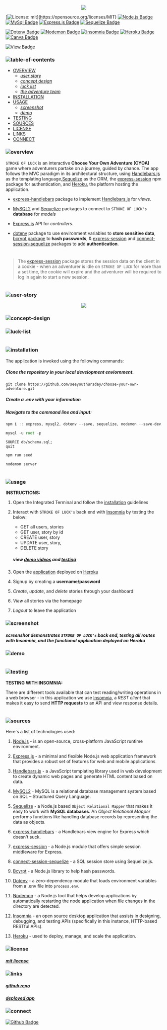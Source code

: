 <p align="center">
<img src="./luck/branding/header.png"/>
</p>

[![License: mit](https://img.shields.io/badge/license-mit-yellow?)](https://opensource.org/licenses/MIT)
[![Node.js Badge](https://img.shields.io/badge/node-orange?logo=nodedotjs&logoColor=white&style=flat)](https://nodejs.org/en)
[![MySql Badge](https://img.shields.io/badge/mysql-yellowgreen.svg?&logo=Mysql&logoColor=white)](https://www.mysql.com)
[![Express.js Badge](https://img.shields.io/badge/express-blue.svg?&logo=Express&logoColor=white)](https://expressjs.com/)
[![Sequelize Badge](https://img.shields.io/badge/sequelize-cyan.svg?&logo=Sequelize&logoColor=white)](https://canva.com)

[![Dotenv Badge](https://img.shields.io/badge/dotenv-darkgreen.svg?&logo=Dotenv&logoColor=white)](https://canva.com)
[![Nodemon Badge](https://img.shields.io/badge/nodemon-grey.svg?&logo=Nodemon&logoColor=white)](https://www.npmjs.com/package/nodemon)
[![Insomnia Badge](https://img.shields.io/badge/insomnia-khaki.svg?&logo=Insomnia&logoColor=white)](https://canva.com/)
[![Heroku Badge](https://img.shields.io/badge/heroku-teal.svg?&logo=Insomnia&logoColor=white)](https://heroku.com)
[![Canva Badge](https://img.shields.io/badge/canva-salmon.svg?&logo=Canva&logoColor=white)](https://canva.com/)

[![View Badge](https://img.shields.io/badge/view-darkmode-black.svg?&logo=Github&logoColor=white)](https://canva.com/)

### ![table-of-contents](./luck/branding/toc.png)

- [OVERVIEW](#overview)
  - [*user story*](#user-story)
  - [*concept design*](#concept-design)
  - [*luck list*](#luck-list)
  - [*the adventure team*](#team)
- [INSTALLATION](#installation)
- [USAGE](#usage)
  - [*screenshot*](#screenshot)
  - [*demo*](#demo)
- [TESTING](#testing)
- [SOURCES](#sources)
- [LICENSE](#license)
- [LINKS](#links)
- [CONNECT](#connect)

### ![overview](./luck/branding/1.png)

`STROKE OF LUCK` is an interactive **Choose Your Own Adventure (CYOA)** game where adventurers partake on a journey, guided by chance. The app follows the MVC paradigm in its architectural structure, using [Handlebars.js](https://handlebarsjs.com/) as the templating language,[Sequelize](https://www.npmjs.com/package/sequelize) as the ORM, the [express-session](https://www.npmjs.com/package/express-session) npm package for authentication, and [Heroku](https://www.heroku.com/), the platform hosting the application.

* [express-handlebars](https://www.npmjs.com/package/express-handlebars) package to implement [Handlebars.js]() for *views*.

* [MySQL2](https://www.npmjs.com/package/mysql2) and [Sequelize](https://www.npmjs.com/package/sequelize) packages to connect to `STROKE OF LUCK's` **database** for *models*

* [Express.js](https://expressjs.com/) API for *controllers*.

* [dotenv](https://www.npmjs.com/package/dotenv) package to use environment variables to **store sensitive data**, [bcrypt package](https://www.npmjs.com/package/bcrypt) to **hash passwords**, & [express-session](https://www.npmjs.com/package/express-session) and [connect-session-sequelize](https://www.npmjs.com/package/connect-session-sequelize) packages to add **authentication**.

#

> The [express-session](https://www.npmjs.com/package/express-session) package stores the session data on the client in a cookie - when an adventurer is idle on `STROKE OF LUCK` for more than a set time, the cookie will expire and the adventurer will be required to log in again to start a new session.

#

### ![user-story](./luck/branding/9.png)

<p align="center">
  <img src="./luck/branding/user-story.png"/>
</p>

### ![concept-design](./luck/branding/10.png)

<!-- <p align="center">
  <img src="./abductions/branding/ac.png"/>
</p> -->

### ![luck-list](./luck/branding/11.png)

<!-- <p align="center">
  <img src="./abductions/branding/probe-list.png"/>
</p> -->

<!-- ### ![team](./luck/branding/.png) -->
<!-- <p align="center">
  <img src="./abductions/branding/probe-list.png"/>
</p> -->

#

### ![installation](./luck/branding/2.png)

The application is invoked using the following commands:

##### *Clone the repository in your local development enviornment.*
```
git clone https://github.com/seeyouthursday/choose-your-own-adventure.git
```

##### **Create a *.env* with your information**

##### *Navigate to the command line and input:*

```javascript
npm i :: express, mysql2, dotenv --save, sequelize, nodemon --save-dev, handlebars, express-session, express-handlebars, bcypt, connect-session-sequelize
```

```javascript
mysql -u root -p
```

```mysql
SOURCE db/schema.sql;
quit
```

```javascript
npm run seed
```

```javascript
nodemon server
```

#

### ![usage](./luck/branding/3.png)

**INSTRUCTIONS:**

1. Open the Integrated Terminal and follow the [installation](#installation) guidelines

2. Interact with `STROKE OF LUCK's` back end with [Insomnia](https://www.npmjs.com/package/inquirer/v/8.2.4) by testing the below:

   - GET all users, stories
   - GET user, story by id
   - CREATE user, story
   - UPDATE user, story,
   - DELETE story

   ##### view [demo videos](#demo) and [testing](#testing)

3. Open the [application]() deployed on [Heroku](https://heroku.com/home)
4. Signup by creating a **username/password**
5. *Create*, *update*, and *delete* stories through your dashboard
6. *View* all stories via the homepage
7. *Logout* to leave the application

### ![screenshot](./luck/branding/12.png)

##### *screenshot demonstrates `STROKE OF LUCK's` back end, testing all routes with **Insomnia**, and the functional application deployed on **Heroku***

<!-- <p align="center">
<img src="./luck/demo/ss.png"/>
</p> -->

### ![demo](./luck/branding/13.png)

#

### ![testing](./luck/branding/8.png)

**TESTING WITH INSOMNIA:**

There are different tools available that can test reading/writing operations in a web browser - in this application we use [Insomnia](https://insomnia.rest/), a *REST client* that makes it easy to send **HTTP requests** to an API and view response details.

<!-- add testing elements -->

#

### ![sources](./luck/branding/4.png)

Here's a list of technologies used:

1. [Node.js](https://nodejs.org/en) - is an open-source, cross-platform JavaScript runtime environment.

2. [Express.js](<(https://expressjs.com)>) - a minimal and flexible Node.js web application framework that provides a robust set of features for web and mobile applications.

3. [Handlebars.js](https://handlebarsjs.com/) - a JavaScript templating library used in web development to create dynamic web pages and generate HTML content based on data.

4. [MySQL2](https://www.npmjs.com/package/mysql2) - MySQL is a relational database management system based on SQL – Structured Query Language.

5. [Sequelize](https://sequelize.org/) - a Node.js based `Object Relational Mapper` that makes it easy to work with **MySQL databases**. An *Object Relational Mapper* performs functions like handling database records by representing the data as objects.

6. [express-handlebars](https://www.npmjs.com/package/express-handlebars) - a Handlebars view engine for Express which doesn't suck.

7. [express-session](https://www.npmjs.com/package/express-session) - a Node.js module that offers simple session middleware for Express.

8. [connect-session-sequelize](https://www.npmjs.com/package/connect-session-sequelize) - a SQL session store using Sequelize.js.

9. [Bcyrpt](https://www.npmjs.com/package/bcrypt) - a Node.js library to help hash passwords.

10. [Dotenv](https://www.npmjs.com/package/dotenv) - a zero-dependency module that loads environment variables from a .env file into `process.env`.

11. [Nodemon](https://www.npmjs.com/package/nodemon) - a Node.js tool that helps develop applications by automatically restarting the node application when file changes in the directory are detected.

12. [Insomnia](https://insomnia.rest/) - an open source desktop application that assists in designing, debugging, and testing APIs (specifically in this instance, HTTP-based RESTful APIs).

13. [Heroku](https://heroku.com) - used to deploy, manage, and scale the application.

### ![license](./luck/branding/5.png)

##### [mit license](./LICENSE)

### ![links](./luck/branding/6.png)

##### [*github repo*](https://github.com/seeyouthursday/choose-your-own-adventure)
##### [*deployed app*](https://createyourownadventure-5cf1f78476c3.herokuapp.com/dashboard)

### ![connect](./luck/branding/7.png)

[![Github Badge](https://img.shields.io/badge/-yellow.svg?&logo=Github&logoColor=white)](https://github.com/seeyouthursday/choose-your-own-adventure)
